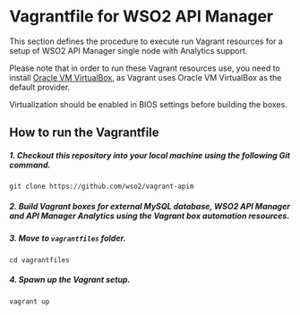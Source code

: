 # Vagrantfile for WSO2 API Manager

This section defines the procedure to execute run Vagrant resources for a setup of WSO2 API Manager single
node with Analytics support.

Please note that in order to run these Vagrant resources use, you need to install
[Oracle VM VirtualBox](http://www.oracle.com/technetwork/server-storage/virtualbox/downloads/index.html),
as Vagrant uses Oracle VM VirtualBox as the default provider.

Virtualization should be enabled in BIOS settings before building the boxes.
## How to run the Vagrantfile

##### 1. Checkout this repository into your local machine using the following Git command.
```
git clone https://github.com/wso2/vagrant-apim
```

##### 2. Build Vagrant boxes for external MySQL database, WSO2 API Manager and API Manager Analytics using the Vagrant box automation resources.

##### 3. Move to `vagrantfiles` folder.

    cd vagrantfiles

##### 4. Spawn up the Vagrant setup.

    vagrant up
